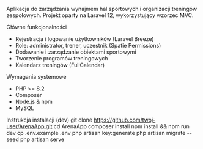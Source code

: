 Aplikacja do zarządzania wynajmem hal sportowych i organizacji treningów zespołowych. Projekt oparty na Laravel 12, wykorzystujący wzorzec MVC.

Główne funkcjonalności
- Rejestracja i logowanie użytkowników (Laravel Breeze)
- Role: administrator, trener, uczestnik (Spatie Permissions)
- Dodawanie i zarządzanie obiektami sportowymi
- Tworzenie programów treningowych
- Kalendarz treningów (FullCalendar)

Wymagania systemowe
- PHP >= 8.2
- Composer
- Node.js & npm
- MySQL

Instrukcja instalacji (dev)
git clone https://github.com/twoj-user/ArenaApp.git
cd ArenaApp
composer install
npm install && npm run dev
cp .env.example .env
php artisan key:generate
php artisan migrate --seed
php artisan serve
